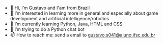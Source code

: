 - 👋 Hi, I’m Gustavo and I'am from Brazil
- 👀 I’m interested in learning more in general and especially about game development and artificial intelligence/robotics
- 🌱 I’m currently learning Python, Java, HTML and CSS
- 💞️ I’m trying to do a Python chat bot
- 📫 How to reach me: send a email to gustavo.s041@aluno.ifsc.edu.br

<!---
GustavoBrDev/GustavoBrDev is a ✨ special ✨ repository because its `README.md` (this file) appears on your GitHub profile.
You can click the Preview link to take a look at your changes.

[Anurag's GitHub stats](https://github-readme-stats.vercel.app/api?username=GustavoBrDev)](https://github.com/anuraghazra/github-readme-stats)

![C](https://img.shields.io/badge/c-%2300599C.svg?logo=c&logoColor=white)
![CSS3](https://img.shields.io/badge/css3-%231572B6.svg?logo=css3&logoColor=white)
![HTML5](https://img.shields.io/badge/html5-%23E34F26.svg?logo=html5&logoColor=white)
![Java](https://img.shields.io/badge/java-%23ED8B00.svg?logo=java&logoColor=white)
![Python](https://img.shields.io/badge/python-3670A0?logo=python&logoColor=ffdd54)

--->
